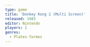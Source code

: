 ```yaml
---
type: game
title: 'Donkey Kong 2 (Multi Screen)'
released: 1983
editor: Nintendo
players: 1
genres:
  - Plates-formes
---
```

